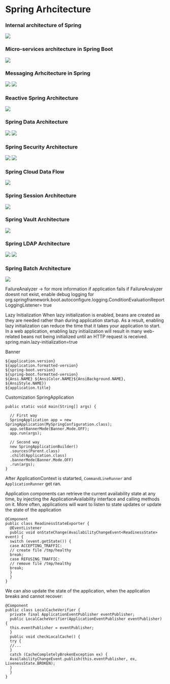 # Spring Arhcitecture

### Internal architecture of Spring
![](https://docs.spring.io/spring/docs/4.2.0.RELEASE/spring-framework-reference/html/images/spring-overview.png)

### Micro-services architecture in Spring Boot
![](https://spring.io/images/diagram-microservices-88e01c7d34c688cb49556435c130d352.svg)

### Messaging Arhcitecture in Spring
![](https://docs.spring.io/spring/docs/5.0.0.BUILD-SNAPSHOT/spring-framework-reference/html/images/message-flow-simple-broker.png)
![](https://docs.spring.io/spring-integration/reference/html/images/handler-endpoint.jpg)

### Reactive Spring Architecture
![](https://res.infoq.com/articles/Servlet-and-Reactive-Stacks-Spring-Framework-5/en/resources/1non-blocking-read-1521513540917.png)

### Spring Data Architecture
![](https://res.infoq.com/articles/spring-data-intro/en/resources/spring_data_overview_small.jpg)
![](https://www.jcombat.com/wp-content/uploads/2017/03/spring-data-tech-stack.png)

### Spring Security Architecture
![](https://bezkoder.com/wp-content/uploads/2020/05/spring-boot-jwt-mysql-spring-security-architecture.png)
![](https://docs.spring.io/spring-security/site/docs/current/reference/html5/images/servlet/architecture/multi-securityfilterchain.png)

### Spring Cloud Data Flow
![](https://raw.githubusercontent.com/spring-cloud/spring-cloud-dataflow/v1.0.1.RELEASE/spring-cloud-dataflow-docs/src/main/asciidoc/images/dataflow-server-arch.png)

### Spring Session Architecture
![](https://docs.spring.io/spring-boot-data-geode-build/1.1.x/reference/html5/images/Spring-Session-Framework-Architecture.png)

### Spring Vault Architecture
![](https://andifalk.github.io/jax-2018-spring-vault/presentation/images/springcloudconfig_vault.png)

### Spring LDAP Architecture
![](https://www.javacodegeeks.com/wp-content/uploads/2018/04/ldap-active-directory_authentication-spring-security-example.png)
![](https://d25ds5di20s2np.cloudfront.net/wp-content/uploads/2018/06/giuseppe-urso-cas-sso-spring-01.png)

### Spring Batch Architecture
![](https://grokonez.com/wp-content/uploads/2016/09/batchcsvsql-architect.jpg)


FailureAnalyzer -> for more information if application fails if FailureAnalyzer doesnt not exist, enable debug logging for 
org.springframework.boot.autoconfigure.logging.ConditionEvaluationReportLoggingListener= true

Lazy Initialization
When lazy initialization is enabled,
beans are created as they are needed rather than during application startup. As a result, enabling
lazy initialization can reduce the time that it takes your application to start.  In a web application,
enabling lazy initialization will result in many web-related beans not being initialized until an
HTTP request is received. 
spring.main.lazy-initialization=true

Banner
```
${application.version}
${application.formatted-version}
${spring-boot.version}
${spring-boot.formatted-version}
${Ansi.NAME} ${AnsiColor.NAME}${AnsiBackground.NAME}, ${AnsiStyle.NAME})
${application.title}
```

Customization SpringApplication
```
public static void main(String[] args) {
  
  // First way
  SpringApplication app = new SpringApplication(MySpringConfiguration.class);
  app.setBannerMode(Banner.Mode.OFF);
  app.run(args);
  
  // Second way
  new SpringApplicationBuilder()
  .sources(Parent.class)
  .child(Application.class)
  .bannerMode(Banner.Mode.OFF)
  .run(args);
}
```

After ApplicationContext is statarted, 
`CommandLineRunner` and `ApplicationRunner` get ran.

Application components can retrieve the current availability state at any time, by injecting the
ApplicationAvailability interface and calling methods on it. More often, applications will want to
listen to state updates or update the state of the application

```
@Component
public class ReadinessStateExporter {
  @EventListener
  public void onStateChange(AvailabilityChangeEvent<ReadinessState> event) {
  switch (event.getState()) {
  case ACCEPTING_TRAFFIC:
  // create file /tmp/healthy
  break;
  case REFUSING_TRAFFIC:
  // remove file /tmp/healthy
  break;
  }
  }
}
```
We can also update the state of the application, when the application breaks and cannot recover:
```
@Component
public class LocalCacheVerifier {
  private final ApplicationEventPublisher eventPublisher;
  public LocalCacheVerifier(ApplicationEventPublisher eventPublisher) {
  this.eventPublisher = eventPublisher;
  }
  public void checkLocalCache() {
  try {
  //...
  }
  catch (CacheCompletelyBrokenException ex) {
  AvailabilityChangeEvent.publish(this.eventPublisher, ex,
LivenessState.BROKEN);
  }
  }
}
```
